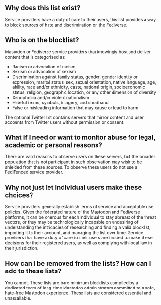 ## Why does this list exist?
Service providers have a duty of care to their users, this list provides a way to block sources of hate and discrimination on the Fediverse.

## Who is on the blocklist?
Mastodon or Fediverse service providers that knowingly host and deliver content that is categorised as:

- Racism or advocation of racism
- Sexism or advocation of sexism
- Discrimination against family status, gender, gender identity or expression, marital status, sex, sexual orientation, native language, age, ability, race and/or ethnicity, caste, national origin, socioeconomic status, religion, geographic location, or any other dimension of diversity
- Xenophobia and/or violent nationalism
- Hateful terms, symbols, imagery, and shorthand
- False or misleading information that may cause or lead to harm

The optional Twitter list contains servers that mirror content and user accounts from Twitter users without permission or consent.

## What if I need or want to monitor abuse for legal, academic or personal reasons?
There are valid reasons to observe users on these servers, but the broader population that is not participant in such observation may wish to be shielded from these sources. To observe these users do not use a FediFenced service provider.

## Why not just let individual users make these choices?
Service providers generally establish terms of service and acceptable use policies. Given the federated nature of the Mastodon and Fediverse platforms, it can be onerous for each individual to stay abreast of the threat vectors, or they may be technologically incapable on undesiring of understanding the intricacies of researching and finding a valid blocklist, importing it to their account, and managing the list over time. Service providers that have a duty of care to their users are trusted to make these decisions for their registered users, as well as complying with local law in their jurisdiction.

## How can I be removed from the lists? How can I add to these lists?
You cannot. These lists are bare minimum blocklists compiled by a dedicated team of long-time Mastodon administrators committed to a safe, hate-free Mastodon experience. These lists are considered essential and unassailable.
